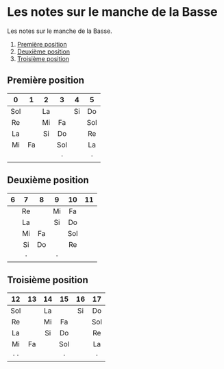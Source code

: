 # Les notes sur le manche de la Basse
Les notes sur le manche de la Basse.
1. [Première position](#1er)
2. [Deuxième position](#2nd)
3. [Troisième position](#3rd)

## Première position <a name="1er"></a>
| $0$     | $1$     | $2$     | $3$     | $4$     | $5$     |
|:-------:|:-------:|:-------:|:-------:|:-------:|:-------:|
| Sol     |         | La      |         | Si      | Do      |
| Re      |         | Mi      | Fa      |         | Sol     | 
| La      |         | Si      | Do      |         | Re      | 
| Mi      | Fa      |         | Sol     |         | La      | 
|         |         |         | $\cdot$ |         | $\cdot$ | 

## Deuxième position <a name="2nd"></a>
| $6$     | $7$     | $8$     | $9$     | $10$    | $11$    |
|:-------:|:-------:|:-------:|:-------:|:-------:|:-------:|
|         | Re      |         | Mi      | Fa      |         |
|         | La      |         | Si      | Do      |         |
|         | Mi      | Fa      |         | Sol     |         |
|         | Si      | Do      |         | Re      |         |
|         | $\cdot$ |         | $\cdot$ |         |         |

## Troisième position <a name="3rd"></a>
| $12$          | $13$    | $14$    | $15$    | $16$    | $17$    |
|:-------------:|:-------:|:-------:|:-------:|:-------:|:-------:|
| Sol           |         | La      |         | Si      | Do      |
| Re            |         | Mi      | Fa      |         | Sol     | 
| La            |         | Si      | Do      |         | Re      | 
| Mi            | Fa      |         | Sol     |         | La      | 
|$\cdot$ $\cdot$|         |         | $\cdot$ |         | $\cdot$ | 